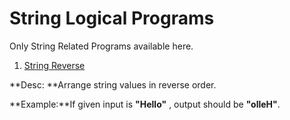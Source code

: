 ﻿# String Logical Programs
Only String Related Programs available here.

1. [String Reverse](https://github.com/devsantosh1502/Src/blob/master/LogicalPrograms/StringPrograms/StringReverse.cs)

**Desc: **Arrange string values in reverse order. 

**Example:**If given input is **"Hello"** , output should be **"olleH"**.